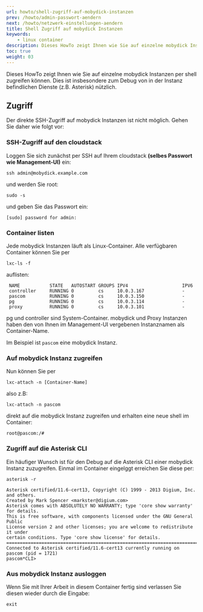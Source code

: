 ```yaml
---
url: howto/shell-zugriff-auf-mobydick-instanzen
prev: /howto/admin-passwort-aendern
next: /howto/netzwerk-einstellungen-aendern
title: Shell Zugriff auf mobydick Instanzen
keywords:
    - linux container
description: Dieses HowTo zeigt Ihnen wie Sie auf einzelne mobydick Instanzen per shell zugreifen können
toc: true
weight: 03
---
```


Dieses HowTo zeigt Ihnen wie Sie auf einzelne mobydick Instanzen per shell
zugreifen können. Dies ist insbesondere zum Debug von in der Instanz befindlichen
Dienste (z.B. Asterisk) nützlich.

## Zugriff

Der direkte SSH-Zugriff auf mobydick Instanzen ist nicht möglich. Gehen
Sie daher wie folgt vor:

### SSH-Zugriff auf den cloudstack

Loggen Sie sich zunächst per SSH auf Ihrem cloudstack **(selbes Passwort wie
Management-UI)** ein:

    ssh admin@mobydick.example.com

und werden Sie root:

    sudo -s

und geben Sie das Passwort ein:

    [sudo] password for admin:

### Container listen

Jede mobydick Instanzen läuft als Linux-Container. Alle verfügbaren Container
können Sie per

    lxc-ls -f

 auflisten:

```
 NAME           STATE   AUTOSTART GROUPS IPV4                    IPV6
 controller     RUNNING 0         cs     10.0.3.167              -
 pascom         RUNNING 0         cs     10.0.3.150              -
 pg             RUNNING 0         cs     10.0.3.114              -
 proxy          RUNNING 0         cs     10.0.3.101              -
 ```

pg und controller sind System-Container. mobydick und Proxy Instanzen haben
den von Ihnen im Management-UI vergebenen Instanznamen als Container-Name.

Im Beispiel ist `pascom` eine mobydick Instanz.

### Auf mobydick Instanz zugreifen

Nun können Sie per

    lxc-attach -n [Container-Name]

also z.B:

    lxc-attach -n pascom


direkt auf die mobydick Instanz zugreifen und erhalten eine neue shell
im Container:

    root@pascom:/#

### Zugriff auf die Asterisk CLI

Ein häufiger Wunsch ist für den Debug auf die Asterisk CLI einer mobydick
Instanz zuzugreifen. Einmal im Container eingelggt erreichen Sie diese per:

    asterisk -r

```
Asterisk certified/11.6-cert13, Copyright (C) 1999 - 2013 Digium, Inc. and others.
Created by Mark Spencer <markster@digium.com>
Asterisk comes with ABSOLUTELY NO WARRANTY; type 'core show warranty' for details.
This is free software, with components licensed under the GNU General Public
License version 2 and other licenses; you are welcome to redistribute it under
certain conditions. Type 'core show license' for details.
=========================================================================
Connected to Asterisk certified/11.6-cert13 currently running on pascom (pid = 1721)
pascom*CLI>
```

### Aus mobydick Instanz ausloggen

Wenn Sie mit Ihrer Arbeit in diesem Container fertig sind verlassen Sie diesen
wieder durch die Eingabe:

    exit
